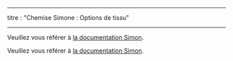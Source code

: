 - - -
titre : "Chemise Simone : Options de tissu"
- - -

<Note>

Veuillez vous référer à [la documentation Simon](/docs/patterns/simon/).

Veuillez vous référer à [la documentation Simon](/docs/patterns/simon/).

</Note>
